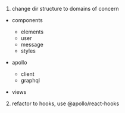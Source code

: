 1. change dir structure to domains of concern

- components

  - elements
  - user
  - message
  - styles

- apollo

  - client
  - graphql

  <!-- JUST COMPOSING COMPONENTS HERE  -->

- views

2. refactor to hooks, use @apollo/react-hooks
